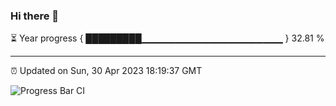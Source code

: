### Hi there 👋

⏳ Year progress { █████████▁▁▁▁▁▁▁▁▁▁▁▁▁▁▁▁▁▁▁▁▁ } 32.81 %

---

⏰ Updated on Sun, 30 Apr 2023 18:19:37 GMT

![Progress Bar CI](https://github.com/ZhaoGui/ZhaoGui/workflows/Progress%20Bar%20CI/badge.svg)
